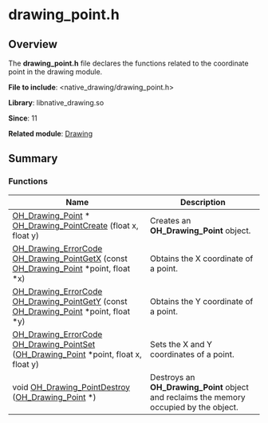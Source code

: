 # drawing_point.h


## Overview

The **drawing_point.h** file declares the functions related to the coordinate point in the drawing module.

**File to include**: &lt;native_drawing/drawing_point.h&gt;

**Library**: libnative_drawing.so

**Since**: 11

**Related module**: [Drawing](_drawing.md)


## Summary


### Functions

| Name| Description|
| -------- | -------- |
| [OH_Drawing_Point](_drawing.md#oh_drawing_point) \* [OH_Drawing_PointCreate](_drawing.md#oh_drawing_pointcreate) (float x, float y) | Creates an **OH_Drawing_Point** object.|
| [OH_Drawing_ErrorCode](_drawing.md#oh_drawing_errorcode) [OH_Drawing_PointGetX](_drawing.md#oh_drawing_pointgetx) (const [OH_Drawing_Point](_drawing.md#oh_drawing_point) \*point, float \*x) | Obtains the X coordinate of a point.| 
| [OH_Drawing_ErrorCode](_drawing.md#oh_drawing_errorcode) [OH_Drawing_PointGetY](_drawing.md#oh_drawing_pointgety) (const [OH_Drawing_Point](_drawing.md#oh_drawing_point) \*point, float \*y) | Obtains the Y coordinate of a point.| 
| [OH_Drawing_ErrorCode](_drawing.md#oh_drawing_errorcode) [OH_Drawing_PointSet](_drawing.md#oh_drawing_pointset) ([OH_Drawing_Point](_drawing.md#oh_drawing_point) \*point, float x, float y) | Sets the X and Y coordinates of a point.| 
| void [OH_Drawing_PointDestroy](_drawing.md#oh_drawing_pointdestroy) ([OH_Drawing_Point](_drawing.md#oh_drawing_point) \*) | Destroys an **OH_Drawing_Point** object and reclaims the memory occupied by the object.|
